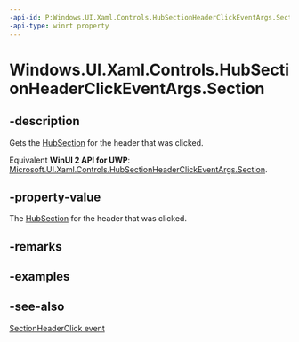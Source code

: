 ```yaml
---
-api-id: P:Windows.UI.Xaml.Controls.HubSectionHeaderClickEventArgs.Section
-api-type: winrt property
---
```


<!-- Property syntax
public Windows.UI.Xaml.Controls.HubSection Section { get; }
-->

# Windows.UI.Xaml.Controls.HubSectionHeaderClickEventArgs.Section

## -description
Gets the [HubSection](hubsection.md) for the header that was clicked.

Equivalent **WinUI 2 API for UWP**: [Microsoft.UI.Xaml.Controls.HubSectionHeaderClickEventArgs.Section](/windows/winui/api/microsoft.ui.xaml.controls.hubsectionheaderclickeventargs.section).

## -property-value
The [HubSection](hubsection.md) for the header that was clicked.

## -remarks

## -examples

## -see-also
[SectionHeaderClick event](hub_sectionheaderclick.md)
